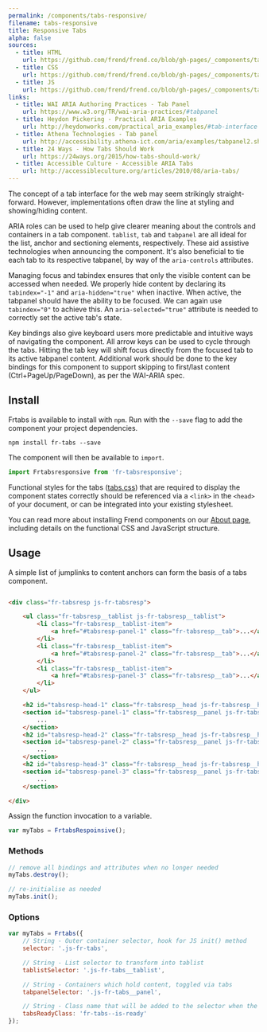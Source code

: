 ```yaml
---
permalink: /components/tabs-responsive/
filename: tabs-responsive
title: Responsive Tabs
alpha: false
sources:
  - title: HTML
    url: https://github.com/frend/frend.co/blob/gh-pages/_components/tabs-responsive/tabs-responsive.html
  - title: CSS
    url: https://github.com/frend/frend.co/blob/gh-pages/_components/tabs-responsive/tabs-responsive.css
  - title: JS
    url: https://github.com/frend/frend.co/blob/gh-pages/_components/tabs-responsive/tabs-responsive.js
links:
  - title: WAI ARIA Authoring Practices - Tab Panel
    url: https://www.w3.org/TR/wai-aria-practices/#tabpanel
  - title: Heydon Pickering - Practical ARIA Examples
    url: http://heydonworks.com/practical_aria_examples/#tab-interface
  - title: Athena Technologies - Tab panel
    url: http://accessibility.athena-ict.com/aria/examples/tabpanel2.shtml
  - title: 24 Ways - How Tabs Should Work
    url: https://24ways.org/2015/how-tabs-should-work/
  - title: Accessible Culture - Accessible ARIA Tabs
    url: http://accessibleculture.org/articles/2010/08/aria-tabs/
---
```


The concept of a tab interface for the web may seem strikingly straight-forward. However, implementations often draw the line at styling and showing/hiding content.

ARIA roles can be used to help give clearer meaning about the controls and containers in a tab component. `tablist`, `tab` and `tabpanel` are all ideal for the list, anchor and sectioning elements, respectively. These aid assistive technologies when announcing the component. It's also beneficial to tie each tab to its respective tabpanel, by way of the `aria-controls` attributes.

Managing focus and tabindex ensures that only the visible content can be accessed when needed. We properly hide content by declaring its `tabindex="-1"` and `aria-hidden="true"` when inactive. When active, the tabpanel should have the ability to be focused. We can again use `tabindex="0"` to achieve this. An `aria-selected="true"` attribute is needed to correctly set the active tab's state.

Key bindings also give keyboard users more predictable and intuitive ways of navigating the component. All arrow keys can be used to cycle through the tabs. Hitting the tab key will shift focus directly from the focused tab to its active tabpanel content. Additional work should be done to the key bindings for this component to support skipping to first/last content (Ctrl+PageUp/PageDown), as per the WAI-ARIA spec.

## Install

Frtabs is available to install with `npm`. Run with the `--save` flag to add the component your project dependencies.

~~~
npm install fr-tabs --save
~~~

The component will then be available to `import`.

~~~ js
import Frtabsresponsive from 'fr-tabsresponsive';
~~~

Functional styles for the tabs ([tabs.css](https://raw.githubusercontent.com/frend/frend.co/gh-pages/_components/tabs/tabs.css)) that are required to display the component states correctly should be referenced via a `<link>` in the `<head>` of your document, or can be integrated into your existing stylesheet.

You can read more about installing Frend components on our [About page](http://frend.co/about/), including details on the functional CSS and JavaScript structure.

## Usage

A simple list of jumplinks to content anchors can form the basis of a tabs component.

~~~ html

<div class="fr-tabsresp js-fr-tabsresp">

	<ul class="fr-tabsresp__tablist js-fr-tabsresp__tablist">
		<li class="fr-tabsresp__tablist-item">
			<a href="#tabsresp-panel-1" class="fr-tabsresp__tab">...</a>
		</li>
		<li class="fr-tabsresp__tablist-item">
			<a href="#tabsresp-panel-2" class="fr-tabsresp__tab">...</a>
		</li>
		<li class="fr-tabsresp__tablist-item">
			<a href="#tabsresp-panel-3" class="fr-tabsresp__tab">...</a>
		</li>
	</ul>

	<h2 id="tabsresp-head-1" class="fr-tabsresp__head js-fr-tabsresp__head">...</h2>
	<section id="tabsresp-panel-1" class="fr-tabsresp__panel js-fr-tabsresp__panel">
		...
	</section>
	<h2 id="tabsresp-head-2" class="fr-tabsresp__head js-fr-tabsresp__head">...</h2>
	<section id="tabsresp-panel-2" class="fr-tabsresp__panel js-fr-tabsresp__panel">
		...
	</section>
	<h2 id="tabsresp-head-3" class="fr-tabsresp__head js-fr-tabsresp__head">...</h2>
	<section id="tabsresp-panel-3" class="fr-tabsresp__panel js-fr-tabsresp__panel">
		...
	</section>

</div>

~~~

Assign the function invocation to a variable.

~~~ js
var myTabs = FrtabsRespoinsive();
~~~

### Methods

~~~ js
// remove all bindings and attributes when no longer needed
myTabs.destroy();

// re-initialise as needed
myTabs.init();
~~~

### Options

~~~ js
var myTabs = Frtabs({
	// String - Outer container selector, hook for JS init() method
	selector: '.js-fr-tabs',

	// String - List selector to transform into tablist
	tablistSelector: '.js-fr-tabs__tablist',

	// String - Containers which hold content, toggled via tabs
	tabpanelSelector: '.js-fr-tabs__panel',

	// String - Class name that will be added to the selector when the component has been initialised
	tabsReadyClass: 'fr-tabs--is-ready'
});
~~~
